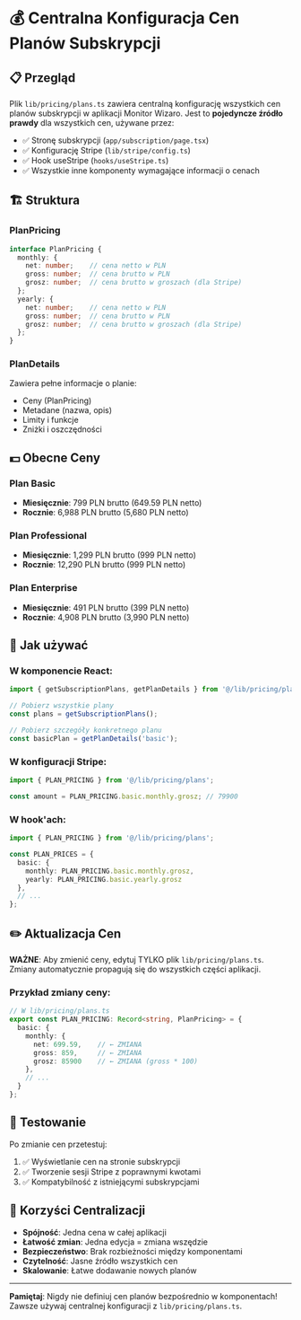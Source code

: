 # 💰 Centralna Konfiguracja Cen Planów Subskrypcji

## 📋 Przegląd

Plik `lib/pricing/plans.ts` zawiera centralną konfigurację wszystkich cen planów subskrypcji w aplikacji Monitor Wizaro. Jest to **pojedyncze źródło prawdy** dla wszystkich cen, używane przez:

- ✅ Stronę subskrypcji (`app/subscription/page.tsx`)
- ✅ Konfigurację Stripe (`lib/stripe/config.ts`)
- ✅ Hook useStripe (`hooks/useStripe.ts`)
- ✅ Wszystkie inne komponenty wymagające informacji o cenach

## 🏗️ Struktura

### PlanPricing
```typescript
interface PlanPricing {
  monthly: {
    net: number;    // cena netto w PLN
    gross: number;  // cena brutto w PLN
    grosz: number;  // cena brutto w groszach (dla Stripe)
  };
  yearly: {
    net: number;    // cena netto w PLN
    gross: number;  // cena brutto w PLN  
    grosz: number;  // cena brutto w groszach (dla Stripe)
  };
}
```

### PlanDetails
Zawiera pełne informacje o planie:
- Ceny (PlanPricing)
- Metadane (nazwa, opis)
- Limity i funkcje
- Zniżki i oszczędności

## 💵 Obecne Ceny

### Plan Basic
- **Miesięcznie**: 799 PLN brutto (649.59 PLN netto)
- **Rocznie**: 6,988 PLN brutto (5,680 PLN netto)

### Plan Professional  
- **Miesięcznie**: 1,299 PLN brutto (999 PLN netto)
- **Rocznie**: 12,290 PLN brutto (999 PLN netto)

### Plan Enterprise
- **Miesięcznie**: 491 PLN brutto (399 PLN netto)
- **Rocznie**: 4,908 PLN brutto (3,990 PLN netto)

## 🔧 Jak używać

### W komponencie React:
```typescript
import { getSubscriptionPlans, getPlanDetails } from '@/lib/pricing/plans';

// Pobierz wszystkie plany
const plans = getSubscriptionPlans();

// Pobierz szczegóły konkretnego planu
const basicPlan = getPlanDetails('basic');
```

### W konfiguracji Stripe:
```typescript
import { PLAN_PRICING } from '@/lib/pricing/plans';

const amount = PLAN_PRICING.basic.monthly.grosz; // 79900
```

### W hook'ach:
```typescript
import { PLAN_PRICING } from '@/lib/pricing/plans';

const PLAN_PRICES = {
  basic: { 
    monthly: PLAN_PRICING.basic.monthly.grosz, 
    yearly: PLAN_PRICING.basic.yearly.grosz 
  },
  // ...
};
```

## ✏️ Aktualizacja Cen

**WAŻNE**: Aby zmienić ceny, edytuj TYLKO plik `lib/pricing/plans.ts`. Zmiany automatycznie propagują się do wszystkich części aplikacji.

### Przykład zmiany ceny:
```typescript
// W lib/pricing/plans.ts
export const PLAN_PRICING: Record<string, PlanPricing> = {
  basic: {
    monthly: {
      net: 699.59,    // ← ZMIANA
      gross: 859,     // ← ZMIANA
      grosz: 85900    // ← ZMIANA (gross * 100)
    },
    // ...
  }
};
```

## 🧪 Testowanie

Po zmianie cen przetestuj:
1. ✅ Wyświetlanie cen na stronie subskrypcji
2. ✅ Tworzenie sesji Stripe z poprawnymi kwotami
3. ✅ Kompatybilność z istniejącymi subskrypcjami

## 🚀 Korzyści Centralizacji

- **Spójność**: Jedna cena w całej aplikacji
- **Łatwość zmian**: Jedna edycja = zmiana wszędzie
- **Bezpieczeństwo**: Brak rozbieżności między komponentami
- **Czytelność**: Jasne źródło wszystkich cen
- **Skalowanie**: Łatwe dodawanie nowych planów

---

**Pamiętaj**: Nigdy nie definiuj cen planów bezpośrednio w komponentach! Zawsze używaj centralnej konfiguracji z `lib/pricing/plans.ts`.